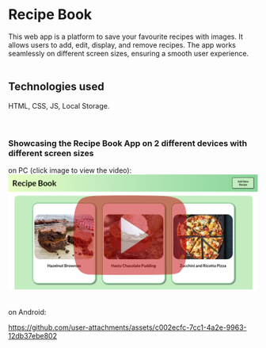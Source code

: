 # Recipe Book
This web app is a platform to save your favourite recipes with images. It allows users to add, edit, display, and remove recipes.
The app works seamlessly on different screen sizes, ensuring a smooth user experience.
<br><br>

## Technologies used
HTML, CSS, JS, Local Storage.
<br><br><br>

### Showcasing the Recipe Book App on 2 different devices with different screen sizes</b><br>
on PC (click image to view the video):
[![Recipe Book Demo](recipebook.png)](https://youtu.be/XnB0f8EpNns)
<br><br><br>
on Android:

https://github.com/user-attachments/assets/c002ecfc-7cc1-4a2e-9963-12db37ebe802


